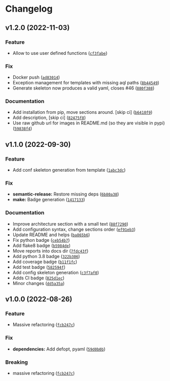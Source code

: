 # Changelog

<!--next-version-placeholder-->

## v1.2.0 (2022-11-03)
### Feature
* Allow to use user defined functions ([`cf3fabe`](https://github.com/crs4/flatehr/commit/cf3fabe7f7349daadfab38cbb9d3ed39bcc23886))

### Fix
* Docker push ([`ad83014`](https://github.com/crs4/flatehr/commit/ad8301441e0a10f5c1502f072d1fa9b49448d0b7))
* Exception management for templates with missing aql paths ([`8b44549`](https://github.com/crs4/flatehr/commit/8b4454977b4b4d9fa24b49d90f85b4bc67644f46))
* Generate skeleton now produces a valid yaml, closes #46 ([`880f388`](https://github.com/crs4/flatehr/commit/880f3886f741a3bb2068dc8499373dd29819727b))

### Documentation
* Add installation from pip, move sections around. [skip ci] ([`b6410f9`](https://github.com/crs4/flatehr/commit/b6410f9d181c2d3f7fa10f6c208dbd0a2e49feb5))
* Add description, [skip ci] ([`82475f8`](https://github.com/crs4/flatehr/commit/82475f82c0f7d049c87dc47e984ef16401a749b3))
* Use raw github url for images in README.md (so they are visible in pypi) ([`59838f4`](https://github.com/crs4/flatehr/commit/59838f416fbc4c4795764257926a9182b710592a))

## v1.1.0 (2022-09-30)
### Feature
* Add conf skeleton generation from template ([`1abc3dc`](https://github.com/crs4/flatehr/commit/1abc3dc487717036fbe7748232cfe5a2c6f1a5e6))

### Fix
* **semantic-release:** Restore missing deps ([`6b80a38`](https://github.com/crs4/flatehr/commit/6b80a381fc5b11d1040b50171c54ef62552905fb))
* **make:** Badge generation ([`1417133`](https://github.com/crs4/flatehr/commit/14171336c5690227d3a7def31ffcbd5073b865d9))

### Documentation
* Improve architecture section with a small text ([`88f7290`](https://github.com/crs4/flatehr/commit/88f729023ed70f9076af0060449b5b8d0e9b66df))
* Add configuration syntax, change sections order ([`ef91eb3`](https://github.com/crs4/flatehr/commit/ef91eb3d06ddbd607f9467e531e0049804eb6f4b))
* Update README and helps ([`ba865b6`](https://github.com/crs4/flatehr/commit/ba865b6da849d7df7a5a82044faf7a238c9447a6))
* Fix python badge ([`ceb54b7`](https://github.com/crs4/flatehr/commit/ceb54b763f2b51f32e77d7e44ca17af9932ed563))
* Add flake8 badge ([`b5984de`](https://github.com/crs4/flatehr/commit/b5984def58660c9995d8421aa09d7f7b877f6bb1))
* Move reports into docs dir ([`7fdc43f`](https://github.com/crs4/flatehr/commit/7fdc43f93691e6eecba6a19dac4c5d57b4f6c543))
* Add python 3.8 badge ([`322b306`](https://github.com/crs4/flatehr/commit/322b3065a5d991e0e09373ca0e81b3f23df4d5b3))
* Add coverage badge ([`b11f1fc`](https://github.com/crs4/flatehr/commit/b11f1fcb61244a191ae8357a56e02c31ff27d954))
* Add test badge ([`582594f`](https://github.com/crs4/flatehr/commit/582594f4334e4bb5edf83a2762db6c02f97fdbe0))
* Add config skeleton generation ([`c3f7af0`](https://github.com/crs4/flatehr/commit/c3f7af053deba24c35de7b9001795032ef5c4ade))
* Adds CI badge ([`825d1ec`](https://github.com/crs4/flatehr/commit/825d1ec6a8fb25dbff236c0a0fa3291b2bda575e))
* Minor changes ([`dd5a35a`](https://github.com/crs4/flatehr/commit/dd5a35a1394222d3750dc3ea751d2664972ec706))


## v1.0.0 (2022-08-26)
### Feature
* Massive refactoring ([`fcb247c`](https://github.com/crs4/flatehr/commit/fcb247c608d3f79afd23468ca89fb48d9cc83d64))

### Fix
* **dependencies:** Add defopt, pyaml ([`59d0b0b`](https://github.com/crs4/flatehr/commit/59d0b0b44817e354be11942ddc0ff3ca6d5bbd73))

### Breaking
* massive refactoring ([`fcb247c`](https://github.com/crs4/flatehr/commit/fcb247c608d3f79afd23468ca89fb48d9cc83d64))
